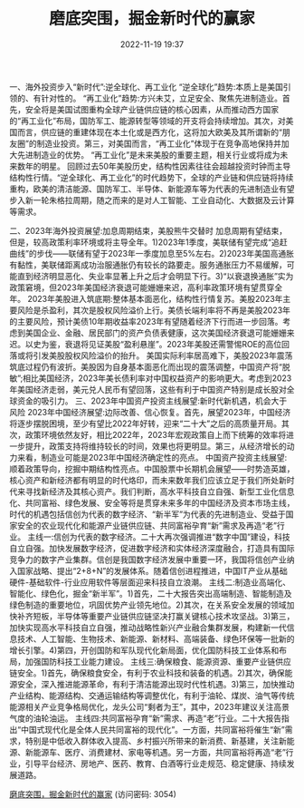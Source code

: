 ﻿---
title: 磨底突围，掘金新时代的赢家
date: 2022-11-19 19:37
tags:
-  全球策略深度报告
updated: 1970-01-01 08:00:00
---

一、海外投资步入“新时代”:逆全球化、再工业化
“逆全球化”趋势:本质上是美国引领的、有针对性的。
“再工业化”趋势:方兴未艾，立足安全、聚焦先进制造业。首先，安全将是美国试图重构全球产业链供应链的核心因素，从而推动西方国家的“再工业化”布局，国防军工、能源转型等领域的开支将会持续增加。其次，对美国而言，供应链的重建体现在本土化或是西方化，这将加大欧美及其所谓新的“朋友圈”的制造业投资。第三，对美国而言，“再工业化”体现于在竞争高地保持并加大先进制造业的优势。
“再工业化”是未来美股的重要主题，相关行业或将成为未来数年的明星。
回顾过去50年美股历史，结构性因素往往会超越投资时钟而主导结构性行情。“逆全球化、再工业化”的时代趋势下，全球的产业链和供应链将持续重构，欧美的清洁能源、国防军工、半导体、新能源车等为代表的先进制造业有望步入新一轮朱格拉周期，随之而来的是对人工智能、工业自动化、大数据及云计算等需求。
<!-- more -->
二、2023年海外投资展望:加息周期结束，美股熊牛交替时
加息周期有望结束，但是，较高政策利率环境或将主导全年。1)2023年1季度，美联储有望完成“追赶曲线”的步伐——联储有望于2023年一季度加息至5%左右。2)2023年美国高通胀有黏性，美联储距离成功治服通胀仍有较长的路要走。服务通胀压力不易缓解，可能直到经济明显恶化、失业率显著上升之后才会明显下行。3)“以衰退换通胀”实为政策窘境，但2023年美国经济衰退可能姗姗来迟，高利率政策环境有望贯穿全年。
2023年美股进入筑底期:整体基本面恶化，结构性行情复苏。美股2023年主要风险是杀盈利，其次是股权风险溢价上行。美债长端利率将不再是美股2023年的主要风险，预计美债10年期收益率2023年有望随着经济下行而进一步回落。考虑到美国企业、金融、居民部门的资产负债表健康，这次美国经济衰退可能姗姗来迟。以史为鉴，衰退将见证美股“盈利悬崖”。2023年美股还需警惕ROE的高位回落或将引发美股股权风险溢价的抬升。
美国实际利率居高难下，美股2023年震荡筑底过程仍有波折。美股因为自身基本面恶化而出现的震荡调整，中国资产将“脱敏”;相比美国经济，2023年美长债利率对中国权益资产的影响更大。考虑到2023年美国经济走弱，美元兑人民币有望回落，这些有利于中国资产特别是成长股对全球资金的吸引力。
三、2023年中国资产投资主线展望:新时代新机遇，机会大于风险
2023年中国经济展望:边际改善、信心恢复。首先，展望2023年，中国经济将逐步摆脱困境，至少有望比2022年好转，迎来“二十大”之后的高质量开局。其次，政策环境依然友好，相比2022年，2023年宏观政策自上而下统筹的效率将进一步提升，政策支持将维持较长的时间，效果也将更明显。第三，从经济增长的动力来看，制造业可能是2023年中国经济确定性的亮点。
中国资产投资主线展望:顺着政策导向，挖掘中期结构性亮点。中国股票中长期机会展望——时势造英雄，核心资产和新经济都有明显的时代烙印，而未来数年我们应该立足于我们所处新时代来寻找新经济及其核心资产。我们判断，高水平科技自立自强、新型工业化信息化、共同富裕、绿色发展、安全等将是贯穿未来多年的中国经济及资本市场主线，时代的机遇包括信创为代表的数字经济、“新半军”为代表的先进制造业、受益于国家安全的农业现代化和能源产业链供应链、共同富裕孕育“新”需求及再造“老”行业。
主线一:信创为代表的数字经济。二十大再次强调推进“数字中国”建设，科技自立自强。加快发展数字经济，促进数字经济和实体经济深度融合，打造具有国际竞争力的数字产业集群。信创是我国数字经济发展中重要一环，我国将信创产业纳入国家战略、提出“2+8+N”的发展体系。随着信创进程推进，中国IT产业从基础硬件-基础软件-行业应用软件等层面迎来科技自立浪潮。
主线二:制造业高端化、智能化、绿色化，掘金“新半军”。1)首先，二十大报告突出高端制造、智能制造及绿色制造的重要地位，巩固优势产业领先地位。2)其次，在关系安全发展的领域加快补齐短板，半导体等重要产业链供应链坚决打赢关键核心技术攻坚战。3)第三，加快实现高水平科技自立自强，推动战略性新兴产业融合集群发展，构建新一代信息技术、人工智能、生物技术、新能源、新材料、高端装备、绿色环保等一批新的增长引擎。4)第四，开创国防和军队现代化新局面，优化国防科技工业体系和布局，加强国防科技工业能力建设。
主线三:确保粮食、能源资源、重要产业链供应链安全。1)首先，确保粮食安全，有利于农业科技和装备的机遇。2)其次，确保能源安全，深入推进能源革命，有利于清洁能源出现时代性机遇。3)第三，加快推动产业结构、能源结构、交通运输结构等调整优化，有利于油轮、煤炭、油气等传统能源相关产业竞争格局优化，龙头公司“剩者为王”，其中，2023年建议关注高景气度的油轮油运。
主线四:共同富裕孕育“新”需求、再造“老”行业。二十大报告指出“中国式现代化是全体人民共同富裕的现代化”。一方面，共同富裕将催生“新”需求，特别是中低收入群体收入提高、乡村振兴所带来的新消费、新基建，关注新能源、新能源车、医疗、消费建材、家电等机遇。另一方面，共同富裕将再造“老”行业，引导平台经济、房地产、医药、教育、白酒等行业走规范、稳定健康、持续发展道路。

[磨底突围，掘金新时代的赢家](https://url12.ctfile.com/f/3948612-727981605-a12a21?p=3054)
(访问密码: 3054)
